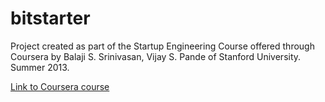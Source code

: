 bitstarter
==========
Project created as part of the Startup Engineering Course offered through Coursera by Balaji S. Srinivasan, Vijay S. Pande of Stanford University.  Summer 2013.

[Link to Coursera course](class.coursera.org/startup-001)

